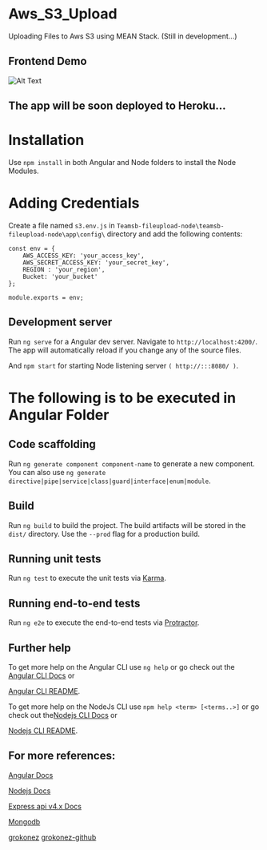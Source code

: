 # Aws_S3_Upload
Uploading Files to Aws S3 using MEAN Stack.  (Still in development...)

## Frontend Demo

![Alt Text](https://github.com/bkp31415/Aws_S3_Upload/tree/master/Teamsb-fileupoad/Teamsb-fileupload/src/app/images/frontend.gif)

## The app will be soon deployed to Heroku...

# Installation 

Use `npm install` in both Angular and Node folders to install the Node Modules.

# Adding Credentials

Create a file named `s3.env.js` in `Teamsb-fileupload-node\teamsb-fileupload-node\app\config\` directory
and add the following contents:

    const env = {
        AWS_ACCESS_KEY: 'your_access_key', 
        AWS_SECRET_ACCESS_KEY: 'your_secret_key',
        REGION : 'your_region', 
        Bucket: 'your_bucket' 
    };
    
    module.exports = env;

## Development server
 
Run `ng serve` for a Angular dev server. Navigate to `http://localhost:4200/`. The app will automatically reload if you change any of the source files.

And `npm start` for starting Node listening server `( http://:::8080/ )`.


# The following is to be executed in Angular Folder
## Code scaffolding

Run `ng generate component component-name` to generate a new component. You can also use `ng generate directive|pipe|service|class|guard|interface|enum|module`.

## Build

Run `ng build` to build the project. The build artifacts will be stored in the `dist/` directory. Use the `--prod` flag for a production build.

## Running unit tests

Run `ng test` to execute the unit tests via [Karma](https://karma-runner.github.io).

## Running end-to-end tests

Run `ng e2e` to execute the end-to-end tests via [Protractor](http://www.protractortest.org/).



## Further help

To get more help on the Angular CLI use `ng help` or go check out the [Angular CLI Docs](https://angular.io/cli) or

[Angular CLI README](https://github.com/angular/angular-cli/blob/master/README.md).

To get more help on the NodeJs CLI use `npm help <term> [<terms..>]` or go check out the[Nodejs CLI Docs](https://nodejs.org/api/cli.html) or

[Nodejs CLI README](https://github.com/npm/cli).

## For more references:
[Angular Docs](https://angular.io/docs) 

[Nodejs Docs](https://nodejs.org/en/docs/)

[Express api v4.x Docs](https://expressjs.com/en/4x/api.html)

[Mongodb](https://docs.mongodb.com/)

[grokonez](https://grokonez.com)
[grokonez-github](https://github.com/grokonez)
